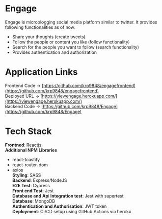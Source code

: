 # Engage

Engage is microblogging social media platform similar to twitter.
It provides following functionalities as of now:

- Share your thoughts (create tweets)
- Follow the people or content you like (follow functionality)
- Search for the people you want to follow (search functionality)
- Provides authentication and authorization

# Application Links

Frontend Code -> [https://github.com/krp9848/engagefrontend](https://github.com/krp9848/engagefrontend)
<br>
Deployed URL -> [https://viewengage.herokuapp.com/](https://viewengage.herokuapp.com/)
<br>
Backend Code -> [https://github.com/krp9848/Engage](https://github.com/krp9848/Engage)
<br>

# Tech Stack

<b>Frontned</b>: Reactjs
<br>
<b>Additional NPM Libraries</b>

- react-toastify
- react-router-dom
- axios
  <br>
  <b>Styling</b>: SASS
  <br>
  <b>Backend</b>: Express/NodeJS
  <br>
  <b>E2E Test</b>: Cypress
  <br>
  <b>Front end Test</b>: Jest
  <br>
  <b>Database and Api Integration test</b>: Jest with supertest
  <br>
  <b>Database</b>: MongoDB
  <br>
  <b>Authentication and Authorisation</b>: JWT token
  <br>
  <b>Deployment</b>: CI/CD setup using GitHub Actions via heroku
